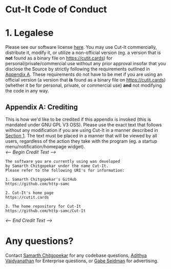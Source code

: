 # Cut-It Code of Conduct

# 1. Legalese
Please see our software license [here](/LICENSE). You may use Cut-It commercially, distribute it, modify it, or utilize a non-official version (eg. a version that is **not** found as a binary file on <https://cutit.cards>) for personal/private/commercial use without any prior approval insofar that you disclose the Source by strictly following the requirements outlined in [Appendix A](#appendix-a-crediting). These requirements do not have to be met if you are using an official version (a version that **is** found as a binary file on <https://cutit.cards>) (whether it be for personal, private, or commercial use) **and** not modifying the code in any way.

## Appendix A: Crediting
This is how we'd like to be credited if this appendix is invoked (this is mandated under GNU GPL V3 OSS). Please use the exact text that follows without any modification if you are using Cut-It in a manner described in [Section 1](#1-legalese). The text must be placed in a manner that will be viewed by all users, regardless of the action they take with the program (eg. a startup menu/notification/homepage widget).\
*<-- Begin Credit Text -->*
```
The software you are currently using was developed
by Samarth Chitgopekar under the name Cut-It.
Please refer to the following URI's for information:

1. Samarth Chitgopekar's GitHub
https://github.com/http-samc

2. Cut-It's home page
https://cutit.cards

3. The home repository for Cut-It
https://github.com/http-samc/Cut-It
```
*<-- End Credit Text -->*

# Any questions?
Contact [Samarth Chitgopekar](mailto:sam@chitgopekar.tech) for any codebase questions, [Adithya Vaidyanathan](mailto:adithya@offtimeroadmap.com) for Enterprise questions, or [Gabe Seidman](mailto:gabe@offtimeroadmap.com) for advertising.